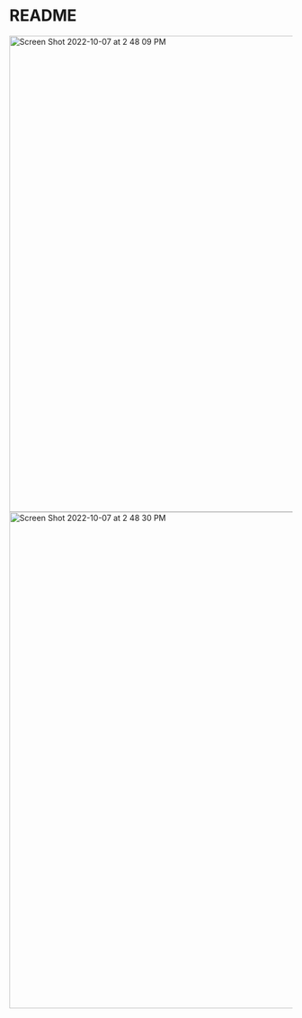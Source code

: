 # README

<img width="848" alt="Screen Shot 2022-10-07 at 2 48 09 PM" src="https://user-images.githubusercontent.com/106110136/194629095-c865c3c9-a4bb-4b63-b4fd-93ac0fe5d841.png">

<img width="884" alt="Screen Shot 2022-10-07 at 2 48 30 PM" src="https://user-images.githubusercontent.com/106110136/194629270-0fcd5d0e-7fc3-4a15-a0c0-d3f735565927.png">
